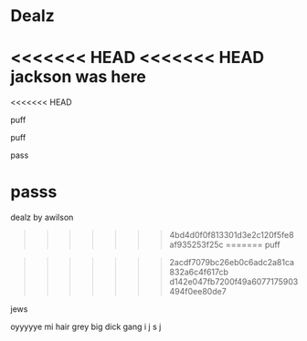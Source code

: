 # Dealz

<<<<<<< HEAD
<<<<<<< HEAD
jackson was here
=======
<<<<<<< HEAD


puff

puff

pass

passs
=======
dealz by awilson
>>>>>>> 4bd4d0f0f813301d3e2c120f5fe8af935253f25c
=======
puff



 
>>>>>>> 2acdf7079bc26eb0c6adc2a81ca832a6c4f617cb
>>>>>>> d142e047fb7200f49a6077175903494f0ee80de7

jews
  
  oyyyyye mi hair grey 
 big dick gang 
i
j
s
j 
